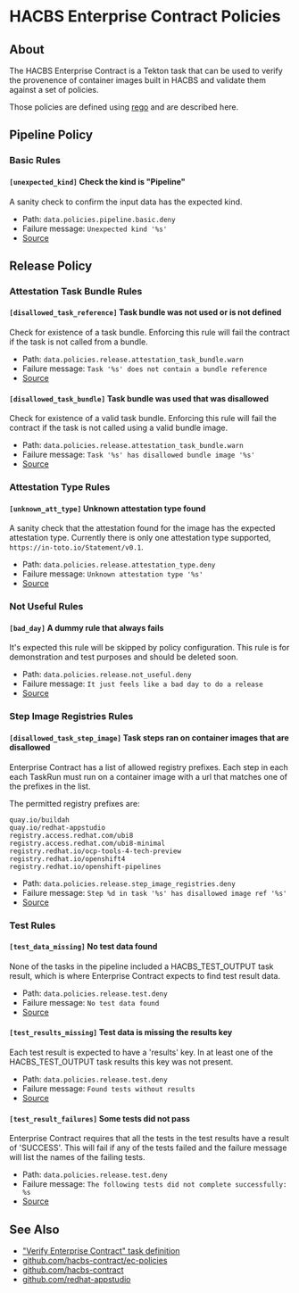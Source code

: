 
HACBS Enterprise Contract Policies
==================================

About
-----

The HACBS Enterprise Contract is a Tekton task that can be used to verify the
provenence of container images built in HACBS and validate them against a set of
policies.

Those policies are defined using
[rego](https://www.openpolicyagent.org/docs/latest/policy-language/) and are
described here.

Pipeline Policy
---------------

### Basic Rules

#### `[unexpected_kind]` Check the kind is "Pipeline"

A sanity check to confirm the input data has the expected kind.

* Path: `data.policies.pipeline.basic.deny`
* Failure message: `Unexpected kind '%s'`
* [Source](https://github.com/hacbs-contract/ec-policies/blob/main/policies/basic.rego#L22)

Release Policy
---------------

### Attestation Task Bundle Rules

#### `[disallowed_task_reference]` Task bundle was not used or is not defined

Check for existence of a task bundle. Enforcing this rule will
fail the contract if the task is not called from a bundle.

* Path: `data.policies.release.attestation_task_bundle.warn`
* Failure message: `Task '%s' does not contain a bundle reference`
* [Source](https://github.com/hacbs-contract/ec-policies/blob/main/policies/attestation_task_bundle.rego#L16)

#### `[disallowed_task_bundle]` Task bundle was used that was disallowed

Check for existence of a valid task bundle. Enforcing this rule will
fail the contract if the task is not called using a valid bundle image.

* Path: `data.policies.release.attestation_task_bundle.warn`
* Failure message: `Task '%s' has disallowed bundle image '%s'`
* [Source](https://github.com/hacbs-contract/ec-policies/blob/main/policies/attestation_task_bundle.rego#L35)

### Attestation Type Rules

#### `[unknown_att_type]` Unknown attestation type found

A sanity check that the attestation found for the image has the expected
attestation type. Currently there is only one attestation type supported,
`https://in-toto.io/Statement/v0.1`.

* Path: `data.policies.release.attestation_type.deny`
* Failure message: `Unknown attestation type '%s'`
* [Source](https://github.com/hacbs-contract/ec-policies/blob/main/policies/attestation_type.rego#L21)

### Not Useful Rules

#### `[bad_day]` A dummy rule that always fails

It's expected this rule will be skipped by policy configuration.
This rule is for demonstration and test purposes and should be deleted soon.

* Path: `data.policies.release.not_useful.deny`
* Failure message: `It just feels like a bad day to do a release`
* [Source](https://github.com/hacbs-contract/ec-policies/blob/main/policies/not_useful.rego#L17)

### Step Image Registries Rules

#### `[disallowed_task_step_image]` Task steps ran on container images that are disallowed

Enterprise Contract has a list of allowed registry prefixes. Each step in each
each TaskRun must run on a container image with a url that matches one of the
prefixes in the list.

The permitted registry prefixes are:

```
quay.io/buildah
quay.io/redhat-appstudio
registry.access.redhat.com/ubi8
registry.access.redhat.com/ubi8-minimal
registry.redhat.io/ocp-tools-4-tech-preview
registry.redhat.io/openshift4
registry.redhat.io/openshift-pipelines
```

* Path: `data.policies.release.step_image_registries.deny`
* Failure message: `Step %d in task '%s' has disallowed image ref '%s'`
* [Source](https://github.com/hacbs-contract/ec-policies/blob/main/policies/step_image_registries.rego#L26)

### Test Rules

#### `[test_data_missing]` No test data found

None of the tasks in the pipeline included a HACBS_TEST_OUTPUT
task result, which is where Enterprise Contract expects to find
test result data.

* Path: `data.policies.release.test.deny`
* Failure message: `No test data found`
* [Source](https://github.com/hacbs-contract/ec-policies/blob/main/policies/test.rego#L18)

#### `[test_results_missing]` Test data is missing the results key

Each test result is expected to have a 'results' key. In at least
one of the HACBS_TEST_OUTPUT task results this key was not present.

* Path: `data.policies.release.test.deny`
* Failure message: `Found tests without results`
* [Source](https://github.com/hacbs-contract/ec-policies/blob/main/policies/test.rego#L32)

#### `[test_result_failures]` Some tests did not pass

Enterprise Contract requires that all the tests in the
test results have a result of 'SUCCESS'. This will fail if any
of the tests failed and the failure message will list the names
of the failing tests.

* Path: `data.policies.release.test.deny`
* Failure message: `The following tests did not complete successfully: %s`
* [Source](https://github.com/hacbs-contract/ec-policies/blob/main/policies/test.rego#L49)

See Also
--------

* ["Verify Enterprise Contract" task definition](https://github.com/redhat-appstudio/build-definitions/blob/main/tasks/verify-enterprise-contract.yaml)
* [github.com/hacbs-contract/ec-policies](https://github.com/hacbs-contract/ec-policies)
* [github.com/hacbs-contract](https://github.com/hacbs-contract)
* [github.com/redhat-appstudio](https://github.com/redhat-appstudio/)
